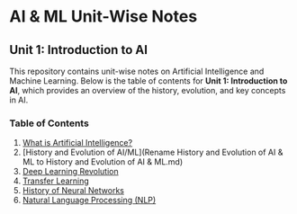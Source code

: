 # AI & ML Unit-Wise Notes

## Unit 1: Introduction to AI

This repository contains unit-wise notes on Artificial Intelligence and Machine Learning. Below is the table of contents for 
**Unit 1: Introduction to AI**, which provides an overview of the history, evolution, and key concepts in AI.

### Table of Contents

1. [What is Artificial Intelligence?](What_is_Artificial_Intelligence.md)
2. [History and Evolution of AI/ML](Rename History and Evolution of AI & ML to History and Evolution of AI & ML.md)
3. [Deep Learning Revolution](#3-deep-learning-revolution)
4. [Transfer Learning](#4-transfer-learning)
5. [History of Neural Networks](#5-history-of-neural-networks)
6. [Natural Language Processing (NLP)](#6-natural-language-processing-nlp)

